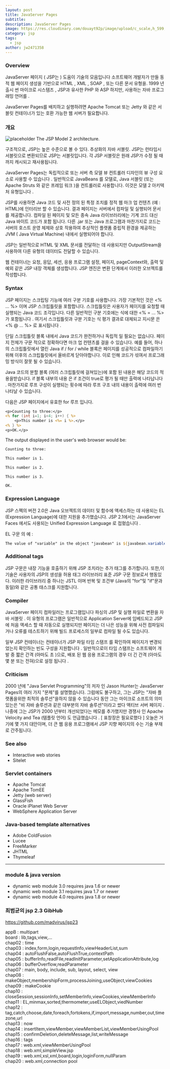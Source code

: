 ```yaml
---
layout: post
title: JavaServer Pages
subtitle: 
description: JavaServer Pages
image: https://res.cloudinary.com/douayt92p/image/upload/c_scale,h_599,q_auto,w_700/v1592202880/pixabay/bee-5219887_1920_enagqb.jpg
category: jsp
tags:
  - jsp
author: jw2471358
---
```


### Overview

JavaServer 페이지 ( JSP는 ) 도움이 기술의 모음입니다 소프트웨어 개발자가 만들 동적 웹 페이지 생성을 기반으로 HTML , XML , SOAP , 또는 다른 문서 유형을. 1999 년 출시 썬 마이크로 시스템즈 , JSP과 유사한 PHP 와 ASP 하지만, 사용하는 자바 프로그래밍 언어를 .

JavaServer Pages를 배치하고 실행하려면 Apache Tomcat 또는 Jetty 와 같은 서블릿 컨테이너가 있는 호환 가능한 웹 서버가 필요합니다.

### 개요

![placeholder](https://upload.wikimedia.org/wikipedia/commons/thumb/7/72/JSP_Model_2.svg/800px-JSP_Model_2.svg.png)
The JSP Model 2 architecture.

구조적으로, JSP는 높은 수준으로 볼 수 있다. 추상화의 자바 서블릿. JSP는 런타임시 서블릿으로 변환되므로 JSP는 서블릿입니다. 각 JSP 서블릿은 원래 JSP가 수정 될 때까지 캐시되고 재사용됩니다.

JavaServer Pages는 독립적으로 또는 서버 측 모델 뷰 컨트롤러 디자인의 뷰 구성 요소로 사용할 수 있습니다 . 일반적으로 JavaBeans 를 모델로, Java 서블릿 (또는 Apache Struts 와 같은 프레임 워크 )을 컨트롤러로 사용합니다. 이것은 모델 2 아키텍처 유형입니다 .

JSP를 사용하면 Java 코드 및 사전 정의 된 특정 조치를 정적 웹 마크 업 컨텐츠 (예 : HTML)에 인터리브 할 수 있습니다. 결과 페이지는 서버에서 컴파일 및 실행되어 문서를 제공합니다. 컴파일 된 페이지 및 모든 종속 Java 라이브러리에는 기계 코드 대신 Java 바이트 코드가 포함 됩니다. 다른 .jar 또는 Java 프로그램과 마찬가지로 코드는 서버의 호스트 운영 체제와 상호 작용하여 추상적인 플랫폼 중립적 환경을 제공하는 JVM ( Java Virtual Machine) 내에서 실행되어야 합니다.

JSP는 일반적으로 HTML 및 XML 문서를 전달하는 데 사용되지만 OutputStream을 사용하여 다른 유형의 데이터도 전달할 수 있습니다.

웹 컨테이너는 요청, 응답, 세션, 응용 프로그램 설정, 페이지, pageContext와, 출력 및 예외 같은 JSP 내장 객체를 생성합니다. JSP 엔진은 변환 단계에서 이러한 오브젝트를 작성합니다.

### Syntax

JSP 페이지는 스크립팅 기능에 여러 구분 기호를 사용합니다. 가장 기본적인 것은 <% ... %> 이며 JSP 스크립틀릿을 포함합니다. 스크립틀릿은 사용자가 페이지를 요청할 때 실행되는 Java 코드 조각입니다. 다른 일반적인 구분 기호에는 식에 대한 <% = ... %>가 포함됩니다 . 여기서 스크립틀릿과 구분 기호는 식 평가 결과로 대체되고 지시문 은 <% @ ... %> 로 표시됩니다 .

단일 스크립틀릿 블록 내에서 Java 코드가 완전하거나 독립적 일 필요는 없습니다. 페이지 전체가 구문 적으로 정확하다면 마크 업 컨텐츠를 걸을 수 있습니다. 예를 들어, 하나의 스크립틀릿에서 열린 Java if / for / while 블록은 페이지를 성공적으로 컴파일하기 위해 이후의 스크립틀릿에서 올바르게 닫아야합니다. 이로 인해 코드가 섞여서 프로그래밍 방식이 잘못 될 수 있습니다.

Java 코드의 분할 블록 (여러 스크립틀릿에 걸쳐있는)에 포함 된 내용은 해당 코드의 적용을받습니다. if 블록 내부의 내용 은 if 조건이 true로 평가 될 때만 출력에 나타납니다 . 마찬가지로 루프 구성이 실행되는 횟수에 따라 루프 구조 내의 내용이 출력에 여러 번 나타날 수 있습니다.

다음은 JSP 페이지에서 유효한 for 루프 입니다.
```jsp
<p>Counting to three:</p>
<% for (int i=1; i<4; i++) { %>
    <p>This number is <%= i %>.</p>
<% } %>
<p>OK.</p>
```

The output displayed in the user's web browser would be:
```jsp
Counting to three:

This number is 1.

This number is 2.

This number is 3.

OK.
```

### Expression Language
JSP 스펙의 버전 2.0은 Java 오브젝트의 데이터 및 함수에 액세스하는 데 사용되는 EL (Expression Language)에 대한 지원을 추가했습니다. JSP 2.1에서는 JavaServer Faces 에서도 사용되는 Unified Expression Language 로 접혔습니다 .

EL 구문 의 예 :
```jsp
The value of "variable" in the object "javabean" is ${javabean.variable}.
```

### Additional tags
JSP 구문은 내장 기능을 호출하기 위해 JSP 조치라는 추가 태그를 추가합니다. 또한,이 기술은 사용자의 JSP의 생성을 허용 태그 라이브러리 표준 JSP 구문 정보로서 행동있다. 이러한 라이브러리 중 하나는 JSTL 이며 반복 및 조건부 (Java의 "for"및 "if"문과 동일)와 같은 공통 태스크를 지원합니다.

### Compiler
JavaServer 페이지 컴파일러는 프로그램입니다 파싱의 JSP 및 실행 파일로 변환을 자바 서블릿 . 이 유형의 프로그램은 일반적으로 Application Server에 임베드되고 JSP에 처음 액세스 할 때 자동으로 실행되지만 페이지는 더 나은 성능을 위해 사전 컴파일되거나 오류를 테스트하기 위해 빌드 프로세스의 일부로 컴파일 될 수도 있습니다.

일부 JSP 컨테이너는 컨테이너가 JSP 파일 타임 스탬프 를 확인하여 페이지가 변경되었는지 확인하는 빈도 구성을 지원합니다 . 일반적으로이 타임 스탬프는 소프트웨어 개발 중 짧은 간격 (아마도 초 )으로, 배포 된 웹 응용 프로그램의 경우 더 긴 간격 (아마도 몇 분 또는 전혀)으로 설정 됩니다 .

### Criticism
2000 년에 "Java Servlet Programming"의 저자 인 Jason Hunter는 JavaServer Pages의 여러 가지 "문제"를 설명했습니다.  그럼에도 불구하고, 그는 JSP는 "자바 플랫폼을위한 최적의 솔루션"을하지 않을 수 있습니다 동안 그는 마이크로 소프트의 의미있는은 "비 자바 솔루션과 같은 대부분의 자바 솔루션"이라고 썼다 액티브 서버 페이지 . 나중에 그는 JSP가 2000 년부터 개선되었다는 메모를 추가했지만 경쟁사 인 Apache Velocity and Tea (템플릿 언어) 도 언급했습니다 . [ 표창장은 필요로했다 ] 오늘은 거기에 몇 가지 대안이며, 더 큰 웹 응용 프로그램에서 JSP 지향 페이지의 수는 기술 부채로 간주됩니다.

### See also
- Interactive web stories
- Sitelet

### Servlet containers
- Apache Tomcat
- Apache TomEE
- Jetty (web server)
- GlassFish
- Oracle iPlanet Web Server
- WebSphere Application Server

### Java-based template alternatives
- Adobe ColdFusion
- Lucee
- FreeMarker
- JHTML
- Thymeleaf

------------------------------------------------------------------

### module & java version
- dynamic web module 3.0 requires java 1.6 or newer
- dynamic web module 3.1 requires java 1.7 or newer
- dynamic web module 4.0 requires java 1.8 or newer


### 최범균의 jsp 2.3 GibHub
https://github.com/madvirus/jsp23

appB   : multipart  
board  : lib,tags,view,...  
chap02 : time  
chap03 : index,form,login,requestInfo,viewHeaderList,sum  
chap04 : autoFlushFalse,autoFlushTrue,contextPath  
chap05 : bufferInfo,readFile,readInitParameter,setApplicationAttribute,log  
chap06 : bufferOverflow,readParameter  
chap07 : main, body, include, sub, layout, select, view  
chap08 : makeObject,membershipForm,processJoining,useObject,viewCookies  
chap09 : makeCookie  
chap10 : closeSession,sessionInfo,setMemberInfo,viewCookies,viewMemberInfo  
chap11 : EL,minmax,sorted,thermometer,useELObject,viedNumber  
chap12 : tag,catch,choose,date,foreach,fortokens,if,import,message,number,out,timezone,url  
chap13 : now  
chap14 : insertItem,viewMember,viewMemberList,viewMemberUsingPool  
chap15 : confirmDeletion,deleteMessage,list,writeMessage  
chap16 : tags  
chap17 : web.xml,viewMemberUsingPool  
chap18 : web.xml,simpleView.jsp  
chap19 : web.xml,xsl,xml,board,login,loginForm,nullParam  
chap20 : web.xml,connection pool  

